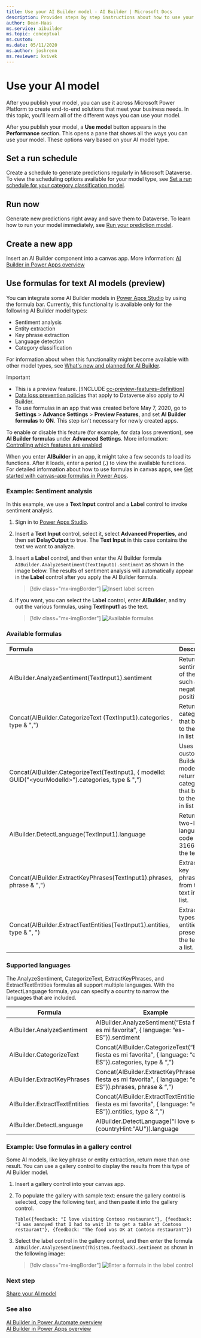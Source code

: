 ```yaml
---
title: Use your AI Builder model - AI Builder | Microsoft Docs
description: Provides steps by step instructions about how to use your model in AI Builder.
author: Dean-Haas
ms.service: aibuilder
ms.topic: conceptual
ms.custom: 
ms.date: 05/11/2020
ms.author: joshrenn
ms.reviewer: kvivek
---
```


# Use your AI model

After you publish your model, you can use it across Microsoft Power Platform to create end-to-end solutions that meet your business needs. In this topic, you'll learn all of the different ways you can use your model.

After you publish your model, a **Use model** button appears in the **Performance** section. This opens a pane that shows all the ways you can use your model. These options vary based on your AI model type.

## Set a run schedule

Create a schedule to generate predictions regularly in Microsoft Dataverse. To view the scheduling options available for your model type, see [Set a run schedule for your category classification model](text-classification-model-use-tags.md#set-run-schedule-on-common-data-service).

## Run now

Generate new predictions right away and save them to Dataverse. To learn how to run your model immediately<!--I couldn't find anything that talked about the **Run now** command for different model types.-->, see [Run your prediction model](prediction-use.md#prediction-run).<!--Edit okay? The original [link]() didn't seem to be right.-->

## Create a new app

Insert an AI Builder component into a canvas app. More information: [AI Builder in Power Apps overview](use-in-powerapps-overview.md)

<a name="use-formulas-for-text-ai-models"></a>

## Use formulas for text AI models (preview)

You can integrate some AI Builder models in [Power Apps Studio](https://create.powerapps.com) by using the formula bar. Currently, this functionality is available only for the following AI Builder model types:

* Sentiment analysis
* Entity extraction
* Key phrase extraction
* Language detection
* Category classification

For information about when this functionality might become available with other model types, see [What's new and planned for AI Builder](/power-platform-release-plan/2019wave2/ai-builder/planned-features).

 > [!IMPORTANT]
 >* This is a preview feature. [!INCLUDE [cc-preview-features-definition](includes/cc-preview-features-definition.md)]
 >* [Data loss prevention policies](/power-platform/admin/wp-data-loss-prevention) that apply to Dataverse also apply to AI Builder.
 >* To use formulas in an app that was created before May 7, 2020, go to **Settings** > **Advance Settings** > **Preview Features**, and set **AI Builder formulas** to **ON**. This step isn't necessary for newly created apps.

To enable or disable this feature (for example, for data loss prevention), see **AI Builder formulas** under **Advanced Settings**. More information: [Controlling which features are enabled](/powerapps/maker/canvas-apps/working-with-experimental-preview#controlling-which-features-are-enabled)

When you enter **AIBuilder** in an app, it might take a few seconds to load its functions. After it loads, enter a period (**.**) to view the available functions. For detailed information about how to use formulas in canvas apps, see [Get started with canvas-app formulas in Power Apps](/powerapps/maker/canvas-apps/working-with-formulas).

### Example: Sentiment analysis

In this example, we use a **Text Input** control and a **Label** control to invoke sentiment analysis.

1. Sign in to [Power Apps Studio](https://create.powerapps.com).

1. Insert a **Text Input** control, select it, select **Advanced Properties**, and then set **DelayOutput** to true. The **Text Input** in this case contains the text we want to analyze.

1. Insert a **Label** control, and then enter the AI Builder formula `AIBuilder.AnalyzeSentiment(TextInput1).sentiment` as shown in the image below<!--We don't want the image to carry any information that isn't also available in text.-->. The results of sentiment analysis will automatically appear in the **Label** control after you apply the AI Builder formula.

    > [!div class="mx-imgBorder"]
    > ![Insert label screen](media/formula-insert-label.png "Insert label screen")

1. If you want, you can select the **Label** control, enter **AIBuilder**, and try out the various formulas, using **TextInput1** as the text.

    > [!div class="mx-imgBorder"]
    > ![Available formulas](media/formula-menu.png "Available formulas")

### Available formulas

|Formula|Description|
|:-----|:-----|
AIBuilder.AnalyzeSentiment(TextInput1).sentiment|Returns the sentiment of the text, such as negative or positive.
Concat(AIBuilder.CategorizeText (TextInput1).categories , type & ",")|Returns all categories that belong to the text, in list form.
Concat(AIBuilder.CategorizeText(TextInput1, { modelId: GUID("\<yourModelId\>").categories, type & ",")|Uses your custom AI Builder model to return all categories that belong to the text, in list form.
AIBuilder.DetectLanguage(TextInput1).language|Returns the two-letter language code (ISO 3166) of the text.
Concat(AIBuilder.ExtractKeyPhrases(TextInput1).phrases, phrase & ",")|Extracts all key phrases from the text into a list.
Concat(AIBuilder.ExtractTextEntities(TextInput1).entities, type & ", ")|Extracts the types of entities present in the text into a list.

### Supported languages

The AnalyzeSentiment, CategorizeText, ExtractKeyPhrases, and ExtractTextEntities formulas all support multiple languages. With the DetectLanguage formula, you can specify a country to narrow the languages that are included.

|     Formula                          |     Example                                                                                                                   |     Languages   |
|--------------------------------------|-------------------------------------------------------------------------------------------------------------------------------|------------------------------|
|     AIBuilder.AnalyzeSentiment       |     AIBuilder.AnalyzeSentiment(“Esta   fiesta es mi favorita”, { language: “es-ES”}).sentiment                                |     [Link](https://docs.microsoft.com/azure/cognitive-services/text-analytics/language-support?tabs=sentiment-analysis)                     |
|     AIBuilder.CategorizeText         |     Concat(AIBuilder.CategorizeText(“Esta   fiesta es mi favorita”, { language: “es-ES”}).categories, type & “,”)             |     [Link](https://docs.microsoft.com/ai-builder/prebuilt-category-classification#supported-data-format-and-languages)                     |
|     AIBuilder.ExtractKeyPhrases      |     Concat(AIBuilder.ExtractKeyPhrases(“Esta   fiesta es mi favorita”, { language: “es-ES”}).phrases, phrase & “,”)           |     [Link](https://docs.microsoft.com/azure/cognitive-services/text-analytics/language-support?tabs=key-phrase-extraction)                     |
|     AIBuilder.ExtractTextEntities    |     Concat(AIBuilder.ExtractTextEntities(“Esta   fiesta es mi favorita”, { language: “es-ES”}).entities, type & “,”)          |     [Link](https://docs.microsoft.com/ai-builder/prebuilt-entity-extraction#supported-data-format-and-languages)                     |
|     AIBuilder.DetectLanguage         |     AIBuilder.DetectLanguage("I   love seattle", {countryHint:"AU"}).language                                                 |     [Link](https://docs.microsoft.com/azure/cognitive-services/text-analytics/language-support?tabs=language-detection)                     |

### Example: Use formulas in a gallery control

Some AI models, like key phrase or entity extraction, return more than one result. You can use a gallery control to display the results from this type of AI Builder model.

1. Insert a gallery control into your canvas app.

1. To populate the gallery with sample text: ensure the gallery control is selected, copy the following text, and then paste it into the gallery control.

   ```
   Table({feedback: "I love visiting Contoso restaurant"}, {feedback: "I was annoyed that I had to wait 1h to get a table at Contoso restaurant"}, {feedback: "The food was OK at Contoso restaurant"})
   ```

1. Select the label control in the gallery control, and then enter the formula `AIBuilder.AnalyzeSentiment(ThisItem.feedback).sentiment` as shown in the following image:

    > [!div class="mx-imgBorder"]
    > ![Enter a formula in the label control](media/formula-select-control.png "Enter a formula in the label control")

### Next step

[Share your AI model](share-model.md)

### See also

[AI Builder in Power Automate overview](use-in-flow-overview.md) <br>
[AI Builder in Power Apps overview](use-in-powerapps-overview.md)

